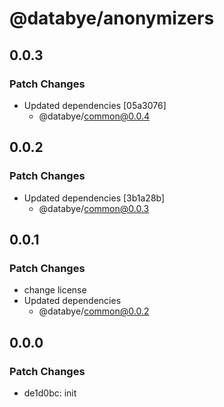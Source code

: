 # @databye/anonymizers

## 0.0.3

### Patch Changes

- Updated dependencies [05a3076]
  - @databye/common@0.0.4

## 0.0.2

### Patch Changes

- Updated dependencies [3b1a28b]
  - @databye/common@0.0.3

## 0.0.1

### Patch Changes

- change license
- Updated dependencies
  - @databye/common@0.0.2

## 0.0.0

### Patch Changes

- de1d0bc: init
